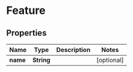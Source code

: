 

# Feature


## Properties

Name | Type | Description | Notes
------------ | ------------- | ------------- | -------------
**name** | **String** |  |  [optional]



